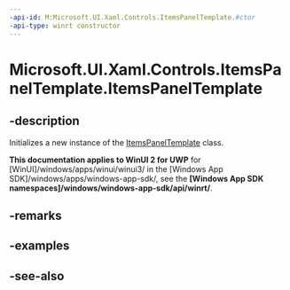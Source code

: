 ```yaml
---
-api-id: M:Microsoft.UI.Xaml.Controls.ItemsPanelTemplate.#ctor
-api-type: winrt constructor
---
```


<!-- Method syntax
public ItemsPanelTemplate()
-->

# Microsoft.UI.Xaml.Controls.ItemsPanelTemplate.ItemsPanelTemplate

## -description
Initializes a new instance of the [ItemsPanelTemplate](itemspaneltemplate.md) class.

**This documentation applies to WinUI 2 for UWP** for [WinUI]/windows/apps/winui/winui3/ in the [Windows App SDK]/windows/apps/windows-app-sdk/, see the **[Windows App SDK namespaces]/windows/windows-app-sdk/api/winrt/**.

## -remarks

## -examples

## -see-also
